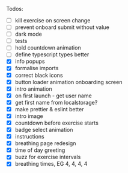 Todos:

- [ ] kill exercise on screen change
- [ ] prevent onboard submit without value
- [ ] dark mode
- [ ] tests
- [ ] hold countdown animation
- [ ] define typescript types better
- [x] info popups
- [x] formalise imports
- [x] correct black icons
- [x] button loader animation onboarding screen
- [x] intro animation
- [x] on first launch - get user name
- [x] get first name from localstorage?
- [x] make prettier & eslint better
- [x] intro image
- [x] countdown before exercise starts
- [x] badge select animation
- [x] instructions
- [x] breathing page redesign
- [x] time of day greeting
- [x] buzz for exercise intervals
- [x] breathing times, EG 4, 4, 4, 4
